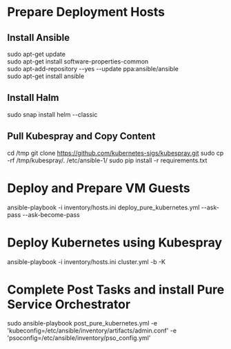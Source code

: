 # Prepare Deployment Hosts
## Install Ansible
sudo apt-get update <br />
sudo apt-get install software-properties-common <br />
sudo apt-add-repository --yes --update ppa:ansible/ansible <br />
sudo apt-get install ansible <br />

## Install Halm
sudo snap install helm --classic

## Pull Kubespray and Copy Content
cd /tmp
git clone https://github.com/kubernetes-sigs/kubespray.git
sudo cp -rf /tmp/kubespray/. /etc/ansible-1/
sudo pip install -r requirements.txt

# Deploy and Prepare VM Guests
ansible-playbook -i inventory/hosts.ini deploy_pure_kubernetes.yml --ask-pass --ask-become-pass

# Deploy Kubernetes using Kubespray
ansible-playbook -i inventory/hosts.ini cluster.yml  -b -K


# Complete Post Tasks and install Pure Service Orchestrator
sudo ansible-playbook post_pure_kubernetes.yml -e 'kubeconfig=/etc/ansible/inventory/artifacts/admin.conf' -e 'psoconfig=/etc/ansible/inventory/pso_config.yml'
